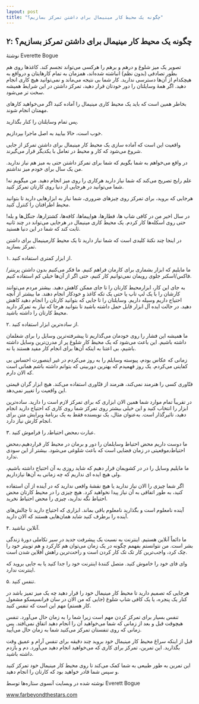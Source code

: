```yaml
---
layout: post
title: "چگونه یک محیط کار مینیمال برای داشتن تمرکز بسازیم؟"
---
```

۲: چگونه یک محیط کار مینیمال برای داشتن تمرکز بسازیم؟
-----------------------------------------------------

نوشتهٔ Everette Bogue

تصویر یک میز شلوغ و درهم و برهم را هرکسی می‌تواند تجسم کند. کاغذها روی
هم بطور تصادفی (بدون نظم) انباشته شده‌اند، همزمان به تمام کارهایتان و
درواقع به هیچکدام از آن‌ها دسترسی ندارید. کار شما بی نتیجه می‌ماند و
نمی‌توانید هیچ کاری انجام دهید. اگر همهٔ وسایلتان را دور خودتان قرار
دهید، تمرکز داشتن در این شرایط همیشه سخت تر می‌شود.

بخاطر همین است که باید یک محیط کاری مینیمال را آماده کنید اگر می‌خواهید
کارهای مهمتان انجام شوند.

پس تمام وسایلتان را کنار بگذارید.

خوب است، حالا بیایید به اصل ماجرا بپردازیم.

واقعیت این است که آماده سازی یک محیط کار مینیمال برای داشتن تمرکز از
جایی شروع می‌شود که کار و محیط در تعامل با یکدیگر قرار می‌گیرند.

در واقع می‌خواهم به شما بگویم که شما برای تمرکز داشتن حتی به میز هم نیاز
ندارید. من یک سال برای خودم میز نداشتم.

علم رایج تصریح می‌کند که شما نیاز دارید هرکاری را روی میز انجام دهید. من
میگویم نه! شما می‌توانید در هرجایی از دنیا روی کارتان تمرکز کنید.

هرجایی که بروید، برای تمرکز روی چیزهای ضروری، شما نیاز به ابزارهایی
دارید تا بتوانید محیط اطرافتان را کنترل کنید.

در سال اخیر من در کافی شاپ ها، قطارها، هواپیماها، کافه‌ها، کشتزارها،
جنگل‌ها و بله! حتی روی اسکله‌ها کار کردم. یک محیط کاری مینیمال در هرجایی
می‌تواند در چند ثانیه ثابت کند که شما در این دنیا هستید.

در اینجا چند نکتهٔ کلیدی است که شما نیاز دارید تا یک محیط کارمینیمال
برای داشتن تمرکز بسازید.

۱. از ابزار کمتری استفاده کنید.

ما مایلیم که ابزار بشماری برای کارمان فراهم کنیم. ما فکر می‌کنیم بدون
داشتن پرینتر/فاکس/اسکنر جلوی رویمان نمی‌توانیم کار کنیم، حتی اگر از
آن‌ها خیلی کم استفاده کنیم.

به جای این کار، ابزارمحیط کارتان را تا جای ممکن کاهش دهید. بیشتر مردم
می‌توانند کارشان را با یک لپ تاپ یا حتی یک تکه کاغذ و خودکار انجام دهند.
ما بیشتر از آنچه احتیاج داریم وسیله داریم. وسایلتان را تا جایی که
بتوانید کارتان را انجام دهید کاهش دهید. در حالت ایده آل ابزار قابل حمل
داشته باشید تا بتوانید هرجا که نیاز به تمرکز دارید محیط کارتان را داشته
باشید.

۲. از ساده‌ترین ابزار استفاده کنید.

ما همیشه این فشار را روی خودمان می‌گذاریم تا پیشرفته‌ترین وسایل را برای
شغلمان داشته باشیم. این باعث می‌شود که یک محیط کار شلوغ پر از مدرن‌ترین
وسایل داشته باشیم، بی اعتنا به اینکه آن‌ها برای انجام کار مفید هستند یا
نه.

زمانی که عکاس بودم، پیوسته وسایلم را به روز می‌کردم در غیر اینصورت احساس
بی کفایتی می‌کردم. یک روز فهمیدم که بهترین دوربینی که بتوانم داشته باشم
همانی است که الان دارم.

فنّاوری کسی را هنرمند نمی‌کند، هنرمند از فنّاوری استفاده می‌کند. هیچ
ابزار گران قیمتی این واقعیت را تغییر نمی‌دهد.

در تقریباً تمام موارد شما همین الان ابزاری که برای تمرکز لازم است را
دارید. ساده‌ترین ابزار را انتخاب کنید و این خیلی بیشتر روی تمرکز شما روی
کاری که احتیاج دارید انجام دهید، تاثیرگذار است. به‌عنوان مثال، یک
نویسنده فقط به یک برنامهٔ ویرایش متن برای انجام کارش نیاز دارد.

۳. عبارت ٫محض احتیاط٫ را فراموش کنید.

ما دوست داریم محض احتیاط وسایلمان را دور و برمان در محیط کار
قراردهیم.٫محض احتیاط٫موقعیتی در زمان فضایی است که باعث شلوغی می‌شود.
بیشتر از این سودی ندارد.

ما مایلیم وسایل را در در کشویمان قرار دهیم که شاید روزی به آن احتیاج
داشته باشیم، ولی هیچ ایده ای نداریم که چه زمانی به آن‌ها نیازداریم.

اگر شما چیزی را الان نیاز ندارید یا هیچ نقشهٔ واقعی ندارید که در آینده
از آن استفاده کنید، به طور اتفاقی به آن نیاز پیدا نخواهید کرد. هیچ چیزی
را در محیط کارتان محض احتیاط نگه ندارید، چیزی را محض احتیاط نخرید.

آینده نامعلوم است و بگذارید نامعلوم باقی بماند. ابزاری که احتیاج دارید
تا چالش‌های آینده را برطرف کنید شاید همان‌هایی هستند که الان دارید.

۴. آنلاین نباشید.

ما دائماً آنلاین هستیم. اینترنت به نسبت یک پیشرفت جدید در سیر تکاملی
دورهٔ زندگی بشر است. من نتوانستم بفهمم چگونه در یک زمان می‌توان هم
کارکرد و هم توییتر خود را چک کرد، واجب‌ترین کار تک تک کار کردن است و
راحت‌ترین راهش آفلاین شدن است.

وای فای خود را خاموش کنید. متصل کنندهٔ اینترنت خود را جدا کنید یا به
جایی بروید که اینترنت ندارد.

۵. تنفس کنید.

هرجایی که تصمیم دارید تا محیط کار مینیمال خود را قرار دهید چه یک میز
تمیز باشد در کنار یک پنجره، یا یک کافی شاپ شلوغ (جایی که من الان در سان
فرانسیسکو مشغول کار هستم) مهم این است که تنفس کنید.

تنفس بسیار برای تمرکز کردن مهم است زیرا شما را به زمان حال می‌آورد. تنفس
هیچوقت قبل و بعد از زمانی که شما می‌خواهید آن را انجام دهید اتفاق
نمی‌افتد. پس زمانی که روی تنفستان تمرکز می‌کنید شما به زمان حال می‌آیید.

قبل از اینکه سراغ محیط کار مینیمال خود بروید چند دقیقه برای تنفس آرام و
عمیق وقت بگذارید. این تمرین، تمرکز برای کاری که می‌خواهید انجام دهید
می‌آورد. دم و بازدم داشته باشید.

این تمرین به طور طبیعی به شما کمک می‌کند تا روی محیط کار مینیمال خود
تمرکز کنید و سپس شما قادر خواهید بود که کارتان را انجام دهید.

نوشته شده در وبسایت آنسوی ستاره‌ها توسط Everett Bogue

www.farbeyondthestars.com
